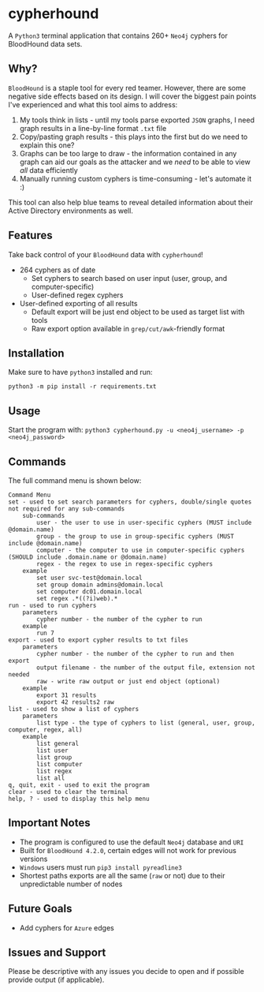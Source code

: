 # cypherhound

A `Python3` terminal application that contains 260+ `Neo4j` cyphers for BloodHound data sets.

## Why?

`BloodHound` is a staple tool for every red teamer. However, there are some negative side effects based on its design. I will cover the biggest pain points I've experienced and what this tool aims to address:

1. My tools think in lists - until my tools parse exported `JSON` graphs, I need graph results in a line-by-line format `.txt` file
2. Copy/pasting graph results - this plays into the first but do we need to explain this one?
3. Graphs can be too large to draw - the information contained in any graph can aid our goals as the attacker and we *need* to be able to view *all* data efficiently
4. Manually running custom cyphers is time-consuming - let's automate it :)

This tool can also help blue teams to reveal detailed information about their Active Directory environments as well.

## Features

Take back control of your `BloodHound` data with `cypherhound`!

- 264 cyphers as of date
  - Set cyphers to search based on user input (user, group, and computer-specific)
  - User-defined regex cyphers
- User-defined exporting of all results
  - Default export will be just end object to be used as target list with tools
  - Raw export option available in `grep/cut/awk`-friendly format

## Installation

Make sure to have `python3` installed and run:

`python3 -m pip install -r requirements.txt`

## Usage

Start the program with: `python3 cypherhound.py -u <neo4j_username> -p <neo4j_password>`

## Commands

The full command menu is shown below:

```
Command Menu
set - used to set search parameters for cyphers, double/single quotes not required for any sub-commands
    sub-commands
        user - the user to use in user-specific cyphers (MUST include @domain.name)
        group - the group to use in group-specific cyphers (MUST include @domain.name)
        computer - the computer to use in computer-specific cyphers (SHOULD include .domain.name or @domain.name)
        regex - the regex to use in regex-specific cyphers
    example
        set user svc-test@domain.local
        set group domain admins@domain.local
        set computer dc01.domain.local
        set regex .*((?i)web).*
run - used to run cyphers
    parameters
        cypher number - the number of the cypher to run
    example
        run 7
export - used to export cypher results to txt files
    parameters
        cypher number - the number of the cypher to run and then export
        output filename - the number of the output file, extension not needed
        raw - write raw output or just end object (optional)
    example
        export 31 results
        export 42 results2 raw
list - used to show a list of cyphers
    parameters
        list type - the type of cyphers to list (general, user, group, computer, regex, all)
    example
        list general
        list user
        list group
        list computer
        list regex
        list all
q, quit, exit - used to exit the program
clear - used to clear the terminal
help, ? - used to display this help menu

```

## Important Notes

- The program is configured to use the default `Neo4j` database and `URI`
- Built for `BloodHound 4.2.0`, certain edges will not work for previous versions
- `Windows` users must run `pip3 install pyreadline3`
- Shortest paths exports are all the same (`raw` or not) due to their unpredictable number of nodes

## Future Goals

- Add cyphers for `Azure` edges

## Issues and Support

Please be descriptive with any issues you decide to open and if possible provide output (if applicable).

